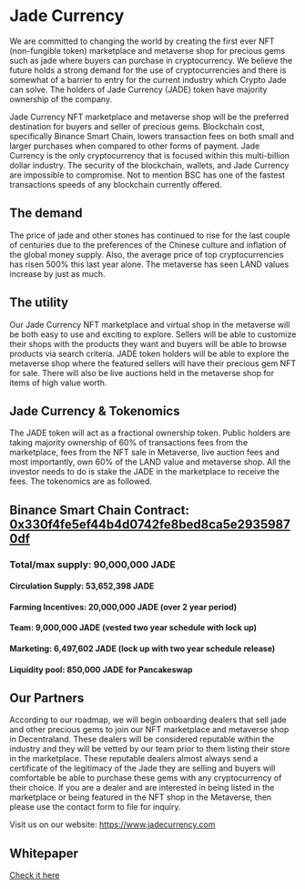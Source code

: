 # Jade Currency 

We are committed to changing the world by creating the first ever NFT (non-fungible token) marketplace and metaverse shop for precious gems such as jade where buyers can purchase in cryptocurrency. We believe the future holds a strong demand for the use of cryptocurrencies and there is somewhat of a barrier to entry for the current industry which Crypto Jade can solve. The holders of Jade Currency (JADE) token have majority ownership of the company.

Jade Currency NFT marketplace and metaverse shop will be the preferred destination for buyers and seller of precious gems. Blockchain cost, specifically Binance Smart Chain, lowers transaction fees on both small and larger purchases when compared to other forms of payment. Jade Currency is the only cryptocurrency that is focused within this multi-billion dollar industry. The security of the blockchain, wallets, and Jade Currency are impossible to compromise. Not to mention BSC has one of the fastest transactions speeds of any blockchain currently offered.

## The demand
The price of jade and other stones has continued to rise for the last couple of centuries due to the preferences of the Chinese culture and inflation of the global money supply. Also, the average price of top cryptocurrencies has risen 500% this last year alone. The metaverse has seen LAND values increase by just as much.

## The utility
Our Jade Currency NFT marketplace and virtual shop in the metaverse will be both easy to use and exciting to explore. Sellers will be able to customize their shops with the products they want and buyers will be able to browse products via search criteria. JADE token holders will be able to explore the metaverse shop where the featured sellers will have their precious gem NFT for sale. There will also be live auctions held in the metaverse shop for items of high value worth.

## Jade Currency & Tokenomics
The JADE token will act as a fractional ownership token. Public holders are taking majority ownership of 60% of transactions fees from the marketplace, fees from the NFT sale in Metaverse, live auction fees and most importantly, own 60% of the LAND value and metaverse shop. All the investor needs to do is stake the JADE in the marketplace to receive the fees. The tokenomics are as followed.

## Binance Smart Chain Contract: [0x330f4fe5ef44b4d0742fe8bed8ca5e29359870df](https://bscscan.com/token/0x330F4fe5ef44B4d0742fE8BED8ca5E29359870DF)

### Total/max supply: 90,000,000 JADE

#### Circulation Supply: 53,652,398 JADE

#### Farming Incentives: 20,000,000 JADE (over 2 year period)

#### Team: 9,000,000 JADE (vested two year schedule with lock up)

#### Marketing: 6,497,602 JADE (lock up with two year schedule release)

#### Liquidity pool: 850,000 JADE for Pancakeswap

## Our Partners

According to our roadmap, we will begin onboarding dealers that sell jade and other precious gems to join our NFT marketplace and metaverse shop in Decentraland. These dealers will be considered reputable within the industry and they will be vetted by our team prior to them listing their store in the marketplace. These reputable dealers almost always send a certificate of the legitimacy of the Jade they are selling and buyers will comfortable be able to purchase these gems with any cryptocurrency of their choice. If you are a dealer and are interested in being listed in the marketplace or being featured in the NFT shop in the Metaverse, then please use the contact form to file for inquiry.

Visit us on our website: https://www.jadecurrency.com

## Whitepaper 

[Check it here](https://github.com/JadeCurrency/Documentation/blob/main/Whitepaper.pdf)


